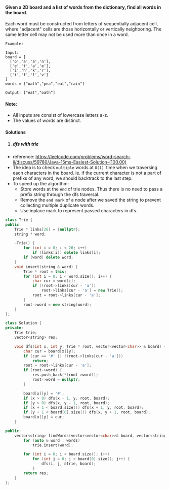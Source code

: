 #### Given a 2D board and a list of words from the dictionary, find all words in the board.

Each word must be constructed from letters of sequentially adjacent cell, where "adjacent" cells are those horizontally or vertically neighboring. The same letter cell may not be used more than once in a word.

 

```
Example:

Input: 
board = [
  ['o','a','a','n'],
  ['e','t','a','e'],
  ['i','h','k','r'],
  ['i','f','l','v']
]
words = ["oath","pea","eat","rain"]

Output: ["eat","oath"]
```
 

#### Note:

-    All inputs are consist of lowercase letters a-z.
-    The values of words are distinct.


#### Solutions

1. ##### dfs with trie

- reference: https://leetcode.com/problems/word-search-ii/discuss/59780/Java-15ms-Easiest-Solution-(100.00)
- The idea is to check `multiple` words at `O(1) `time when we traversing each characters in the board. ie. if the current character is not a part of prefixs of any word, we should backtrack to the last step. 
- To speed up the algorithm:
    - Store words at the `end` of trie nodes. Thus there is no need to pass a prefix string through the dfs traversal.
    - Remove the `end mark` of a node after we saved the string to prevent collecting multiple duplicate words.
    - Use inplace mark to represent passed characters in dfs.

```cpp
class Trie {
public:
    Trie * links[26] = {nullptr};
    string * word;

    ~Trie() {
        for (int i = 0; i < 26; i++)
            if (links[i]) delete links[i];
        if (word) delete word;
    }
    void insert(string & word) {
        Trie * root = this;
        for (int i = 0; i < word.size(); i++) {
            char cur = word[i];
            if (!root->links[cur - 'a'])
                root->links[cur - 'a'] = new Trie();
            root = root->links[cur - 'a'];
        }
        root->word = new string(word);
    }
};

class Solution {
private:
    Trie trie;
    vector<string> res;

    void dfs(int x, int y, Trie * root, vector<vector<char>> & board) {
        char cur = board[x][y];
        if (cur == '#' || !(root->links[cur - 'a']))
            return;
        root = root->links[cur - 'a'];
        if (root->word) {
            res.push_back(*(root->word));
            root->word = nullptr;
        }

        board[x][y] = '#';
        if (x > 0) dfs(x - 1, y, root, board);
        if (y > 0) dfs(x, y - 1, root, board);
        if (x + 1 < board.size()) dfs(x + 1, y, root, board);
        if (y + 1 < board[0].size()) dfs(x, y + 1, root, board);
        board[x][y] = cur;
    }

public:
    vector<string> findWords(vector<vector<char>>& board, vector<string>& words) {
        for (auto & word : words)
            trie.insert(word);

        for (int i = 0; i < board.size(); i++)
            for (int j = 0; j < board[0].size(); j++) {
                dfs(i, j, &trie, board);
            }
        return res;
    }
};
```